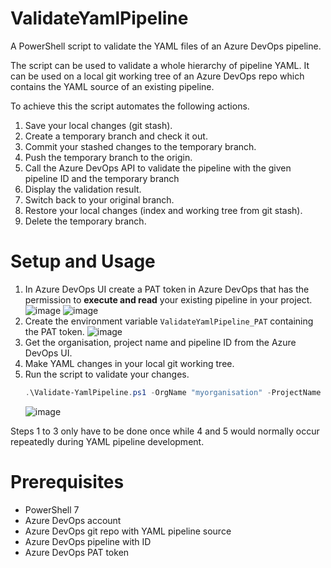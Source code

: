 # ValidateYamlPipeline

A PowerShell script to validate the YAML files of an Azure DevOps pipeline.

The script can be used to validate a whole hierarchy of pipeline YAML. It can be used on a local git working tree of an Azure DevOps repo which contains the YAML source of an existing pipeline. 

To achieve this the script automates the following actions.

1. Save your local changes (git stash).
1. Create a temporary branch and check it out.
1. Commit your stashed changes to the temporary branch.
1. Push the temporary branch to the origin.
1. Call the Azure DevOps API to validate the pipeline with the given pipeline ID and the temporary branch
1. Display the validation result.
1. Switch back to your original branch.
1. Restore your local changes (index and working tree from git stash).
1. Delete the temporary branch.

# Setup and Usage

1. In Azure DevOps UI create a PAT token in Azure DevOps that has the permission to __execute and read__ your existing pipeline in your project.  
   ![image](https://user-images.githubusercontent.com/10721825/162755251-70abac04-3307-48bf-8e95-0e1c11847759.png)
   ![image](https://user-images.githubusercontent.com/10721825/162756012-7ebff55e-cb34-4a36-aae3-169ef49ad10e.png)
1. Create the environment variable `ValidateYamlPipeline_PAT` containing the PAT token.
   ![image](https://user-images.githubusercontent.com/10721825/162756547-502105f4-2ab4-4a43-8eee-eaa1f9141f3c.png)
1. Get the organisation, project name and pipeline ID from the Azure DevOps UI.
1. Make YAML changes in your local git working tree.
1. Run the script to validate your changes.
   ```powershell
   .\Validate-YamlPipeline.ps1 -OrgName "myorganisation" -ProjectName "MyProject" -PipelineId "2342"
   ```
   ![image](https://user-images.githubusercontent.com/10721825/162759738-3b9a76c9-8926-4a36-b861-9ba2d2da7fd3.png)


Steps 1 to 3 only have to be done once while 4 and 5 would normally occur repeatedly during YAML pipeline development. 

# Prerequisites

* PowerShell 7
* Azure DevOps account
* Azure DevOps git repo with YAML pipeline source
* Azure DevOps pipeline with ID
* Azure DevOps PAT token

